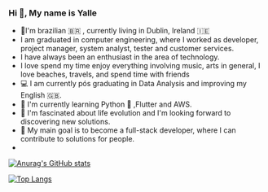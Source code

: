 ### Hi 👋, My name is Yalle 

<!--
**yalle-prado/yalle-prado** is a ✨ _special_ ✨ repository because its `README.md` (this file) appears on your GitHub profile.
-->
- 🔭I'm brazilian 🇧🇷 , currently living in Dublin, Ireland 🇮🇪
- I am graduated in computer engineering, where I worked as developer, project manager, system analyst, tester and customer services.
- I have always been an enthusiast in the area of technology.
- I love spend my time enjoy everything involving music, arts in general, I love beaches, travels, and spend time with friends
- 💻 I am currently pós graduating in Data Analysis and improving my English 🇬🇧.
- 🌱 I'm currently learning Python 🐍 ,Flutter and AWS.
- 💚 I'm fascinated about life evolution and I'm looking forward to discovering new solutions.
- 🎯 My main goal is to become a full-stack developer, where I can contribute to solutions for people.
- 


[![Anurag's GitHub stats](https://github-readme-stats.vercel.app/api?username=yalle-prado&theme=dark&show_icons=true)](https://github.com/yalle-prado/github-readme-stats)    

[![Top Langs](https://github-readme-stats.vercel.app/api/top-langs/?username=yalle.prado&layout=compact&theme=dark)](https://github.com/yalle.prado/github-readme-stats)
 
